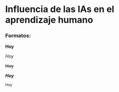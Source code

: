 # Influencia de las IAs en el aprendizaje humano

### Formatos:
**Hoy**

_Hoy_

~~Hoy~~

***Hoy***

<sub>Hoy</sub>